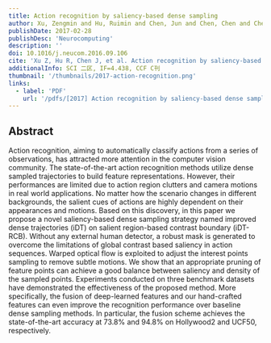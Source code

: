```yaml
---
title: Action recognition by saliency-based dense sampling
author: Xu, Zengmin and Hu, Ruimin and Chen, Jun and Chen, Chen and Chen, Huafeng and Li, Hongyang and Sun, Qingquan
publishDate: 2017-02-28
publishDesc: 'Neurocomputing'
description: ''
doi: 10.1016/j.neucom.2016.09.106
cite: 'Xu Z, Hu R, Chen J, et al. Action recognition by saliency-based dense sampling[J]. Neurocomputing, 2017, 236: 82-92.'
additionalInfo: SCI 二区, IF=4.438, CCF C刊
thumbnail: '/thumbnails/2017-action-recognition.png'
links:
  - label: 'PDF'
    url: '/pdfs/[2017] Action recognition by saliency-based dense sampling.pdf'
---
```


## Abstract

Action recognition, aiming to automatically classify actions from a series of observations, has attracted more attention in the computer vision community. The state-of-the-art action recognition methods utilize dense sampled trajectories to build feature representations. However, their performances are limited due to action region clutters and camera motions in real world applications. No matter how the scenario changes in different backgrounds, the salient cues of actions are highly dependent on their appearances and motions. Based on this discovery, in this paper we propose a novel saliency-based dense sampling strategy named improved dense trajectories (iDT) on salient region-based contrast boundary (iDT-RCB). Without any external human detector, a robust mask is generated to overcome the limitations of global contrast based saliency in action sequences. Warped optical flow is exploited to adjust the interest points sampling to remove subtle motions. We show that an appropriate pruning of feature points can achieve a good balance between saliency and density of the sampled points. Experiments conducted on three benchmark datasets have demonstrated the effectiveness of the proposed method. More specifically, the fusion of deep-learned features and our hand-crafted features can even improve the recognition performance over baseline dense sampling methods. In particular, the fusion scheme achieves the state-of-the-art accuracy at 73.8% and 94.8% on Hollywood2 and UCF50, respectively.
